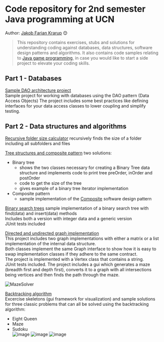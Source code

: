 # Code repository for 2nd semester Java programming at UCN
Author: [Jakob Farian Krarup](mailto:jfk@ucn.dk) 😊

> This repository contains exercises, stubs and solutions for understanding 
> coding against databases, data structures, software design patterns and algorithms.
> It also contains code samples relating to [Java game programming](https://github.com/UCN-programming-2-JFK/JavaGameProgrammingCodesamples/tree/master), in case you would like to start a side project to elevate your coding skills.

## Part 1 - Databases

[Sample DAO architecture project](https://github.com/UCN-programming-2-JFK/SampleDaoArchitectureProject)  
Sample project for working with databases using the DAO pattern (Data Access Objects)
The project includes some best practices like defining interfaces for your data access classes to lower coupling and simplify testing.  
  
  
##  Part 2 - Data structures and algorithms

[Recursive folder size calculator](https://github.com/UCN-programming-2-JFK/RecursiveFolderSizeCalculator)
recursively finds the size of a folder including all subfolders and files
  
[Tree structures and composite pattern](https://github.com/UCN-programming-2-JFK/TreeStructures)
two solutions: 
- Binary tree
  - shows the two classes necessary for creating a Binary Tree data structure and implements code to print tree preOrder, inOrder and postOrder
  - code to get the size of the tree
  - gives example of a binary tree iterator implementation
- Composite pattern
  - sample implementation of the [Composite]([url](https://en.wikipedia.org/wiki/Composite_pattern)) software design pattern 

[Binary search trees](https://github.com/UCN-programming-2-JFK/BinarySearchTrees)
sample implementation of a binary search tree with find(data) and insert(data) methods  
Includes both a version with integer data and a generic version  
JUnit tests included

[Directed and undirected graph implementation](https://github.com/UCN-programming-2-JFK/Graphs)  
This project includes two graph implementations with either a matrix or a list implementation of the internal data structure.  
Both classes implement the same Graph interface to show how it is easy to swap implementation classes if they adhere to the same contract.  
The project is implemented with a Vertex class that contains a string.  
JUnit tests included.
The project includes a gui which generates a maze (breadth first and depth first), converts it to a graph with all intersections being vertices and then finds the path through the maze.  
  
![MazeSolver](https://github.com/UCN-programming-2-JFK/.github/assets/3811290/d5e63c28-7a9a-4129-8f24-1d1410780763)

[Backtracking algorithm](https://github.com/UCN-programming-2-JFK/jfk.exercises/tree/master)  
Excercise skeletons (gui framework for visualization) and sample solutions for three classic problems that can all be solved using the backtracking algorithm:
- Eight Queen
- Maze
- Sudoku  
![image](https://user-images.githubusercontent.com/3811290/200328432-e5c3a156-623d-4ce6-a118-1c940f11c820.png)
![image](https://user-images.githubusercontent.com/3811290/200328340-8edf18b6-33a4-4ae3-9752-432f42fbe483.png)
![image](https://user-images.githubusercontent.com/3811290/200328362-470976bf-8628-499a-ad1f-2b28a2f70a15.png)






